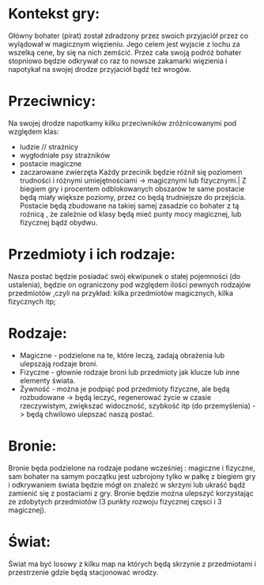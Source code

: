  # Kontekst gry:

Główny bohater (pirat) został zdradzony przez swoich przyjaciół przez co wylądował w magicznym więzieniu.
Jego celem jest wyjscie z lochu za wszelką cene, by się na nich zemścić. Przez cała swoją podróż bohater stopniowo będzie odkrywał co raz to nowsze zakamarki więzienia i napotykał na swojej drodze przyjaciół bądź też wrogów.

# Przeciwnicy:
  Na swojej drodze napotkamy kilku przeciwników zróżnicowanymi pod względem klas:
 - ludzie // strażnicy
 - wygłodniałe psy strażników
 - postacie magiczne
 - zaczarowane zwierzęta
  Każdy przecinik będzie różnił się poziomem trudności i różnymi umiejętnościami -> magicznymi lub fizycznymi.|
  Z biegiem gry i procentem odblokowanych obszarów te same postacie będą miały większe poziomy, przez co będą trudniejsze do przejścia.
  Postacie będą zbudowane na takiej samej zasadzie co bohater z tą rożnicą , że zależnie od klasy będą mieć punty mocy magicznej, lub   fizycznej bądź obydwu.

# Przedmioty i ich rodzaje:
Nasza postać będzie posiadać swój ekwipunek o stałej pojemności (do ustalenia), będzie on ograniczony pod względem ilości pewnych rodzajów przedmiotów ,czyli na przykład: kilka przedmiotów magicznych, kilka fizycznych itp;
# Rodzaje:
- Magiczne - podzielone na te, które leczą, zadają obrażenia lub ulepszają rodzaje broni.
- Fizyczne - głownie rodzaje broni lub przedmioty jak klucze lub inne elementy świata.
- Żywność - można je podpiąć pod przedmioty fizyczne, ale będą rozbudowane -> będą leczyć, regenerować życie w czasie rzeczywistym, zwiększać widoczność, szybkość itp (do przemyślenia) -> będą chwilowo ulepszać naszą postać.
# Bronie:
Bronie będa podzielone na rodzaje podane wcześniej : magiczne i fizyczne, sam bohater na samym początku jest uzbrojony tylko w pałkę z biegiem gry i odkrywaniem świata będzie mógł on znaleźć w skrzyni lub ukraść bądź zamienić się z postaciami z gry. Bronie będzie można ulepszyć korzystając ze zdobytych przedmiotów (3 punkty rozwoju fizycznej częsci i 3 magicznej).
# Świat:
Świat ma być losowy z kilku map na których będą skrzynie z przedmiotami i przestrzenie gdzie będą stacjonować wrodzy.

